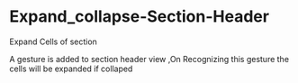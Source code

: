 # Expand_collapse-Section-Header
Expand Cells of section 

A gesture is added to section header view ,On Recognizing this gesture the cells will be expanded if collaped 
